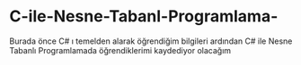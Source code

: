 # C-ile-Nesne-Tabanl-Programlama-
Burada önce C# ı temelden alarak öğrendiğim bilgileri ardından C# ile Nesne Tabanlı Programlamada öğrendiklerimi kaydediyor olacağım
